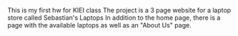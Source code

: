 This is my first hw for KIEI class
The project is a 3 page website for a laptop store called Sebastian's Laptops
In addition to the home page, there is a page with the available laptops as well as an "About Us" page.